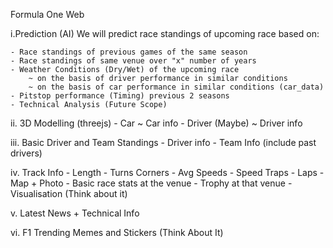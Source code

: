 Formula One Web

i.Prediction (AI)
We will predict race standings of upcoming race based on:

    - Race standings of previous games of the same season
    - Race standings of same venue over "x" number of years   
    - Weather Conditions (Dry/Wet) of the upcoming race
        ~ on the basis of driver performance in similar conditions
        ~ on the basis of car performance in similar conditions (car_data)
    - Pitstop performance (Timing) previous 2 seasons
    - Technical Analysis (Future Scope)

ii. 3D Modelling (threejs)
    - Car
        ~ Car info
    - Driver (Maybe)
        ~ Driver info

iii. Basic Driver and Team Standings
    - Driver info
    - Team Info (include past drivers)

iv. Track Info
    - Length 
    - Turns Corners
    - Avg Speeds
    - Speed Traps
    - Laps
    - Map + Photo
    - Basic race stats at the venue
    - Trophy at that venue
    - Visualisation (Think about it)   

v. Latest News + Technical Info

vi. F1 Trending Memes and Stickers (Think About It)